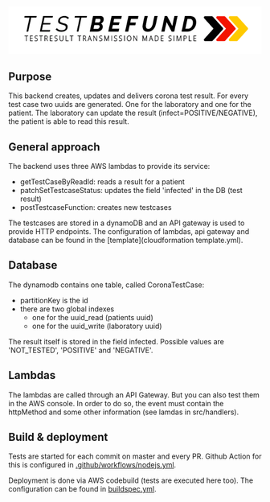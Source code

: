 ![logo](logo.png)

## Purpose
This backend creates, updates and delivers corona test result. For every test case two uuids are generated. One for the laboratory and one for the patient. The laboratory can update the result (infect=POSITIVE/NEGATIVE), the patient is able to read this result.

## General approach
The backend uses three AWS lambdas to provide its service:

- getTestCaseByReadId: reads a result for a patient 
- patchSetTestcaseStatus: updates the field 'infected' in the DB (test result)
- postTestcaseFunction: creates new testcases

The testcases are stored in a dynamoDB and an API gateway is used to provide HTTP endpoints. The configuration of lambdas, api gateway and database can be found in the [template](cloudformation template.yml).

## Database
The dynamodb contains one table, called CoronaTestCase:
 
- partitionKey is the id
- there are two global indexes
    - one for the uuid_read (patients uuid)
    - one for the uuid_write (laboratory uuid)

The result itself is stored in the field infected. Possible values are 'NOT_TESTED', 'POSITIVE' and 'NEGATIVE'.

## Lambdas
The lambdas are called through an API Gateway. But you can also test them in the AWS console. In order to do so, the event must contain the httpMethod and some other information (see lamdas in src/handlers).

## Build & deployment
Tests are started for each commit on master and every PR. Github Action for this is configured in [.github/workflows/nodejs.yml](.github/workflows/nodejs.yml).

Deployment is done via AWS codebuild (tests are executed here too). The configuration can be found in [buildspec.yml](buildspec.yml).


